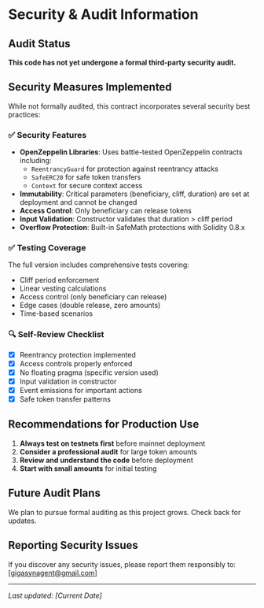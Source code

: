 # Security & Audit Information

## Audit Status

**This code has not yet undergone a formal third-party security audit.**

## Security Measures Implemented

While not formally audited, this contract incorporates several security best practices:

### ✅ Security Features
- **OpenZeppelin Libraries**: Uses battle-tested OpenZeppelin contracts including:
  - `ReentrancyGuard` for protection against reentrancy attacks
  - `SafeERC20` for safe token transfers
  - `Context` for secure context access
- **Immutability**: Critical parameters (beneficiary, cliff, duration) are set at deployment and cannot be changed
- **Access Control**: Only beneficiary can release tokens
- **Input Validation**: Constructor validates that duration > cliff period
- **Overflow Protection**: Built-in SafeMath protections with Solidity 0.8.x

### ✅ Testing Coverage
The full version includes comprehensive tests covering:
- Cliff period enforcement
- Linear vesting calculations
- Access control (only beneficiary can release)
- Edge cases (double release, zero amounts)
- Time-based scenarios

### 🔍 Self-Review Checklist
- [x] Reentrancy protection implemented
- [x] Access controls properly enforced
- [x] No floating pragma (specific version used)
- [x] Input validation in constructor
- [x] Event emissions for important actions
- [x] Safe token transfer patterns

## Recommendations for Production Use

1. **Always test on testnets first** before mainnet deployment
2. **Consider a professional audit** for large token amounts
3. **Review and understand the code** before deployment
4. **Start with small amounts** for initial testing

## Future Audit Plans

We plan to pursue formal auditing as this project grows. Check back for updates.

## Reporting Security Issues

If you discover any security issues, please report them responsibly to: [gigasynagent@gmail.com]

---

*Last updated: [Current Date]*